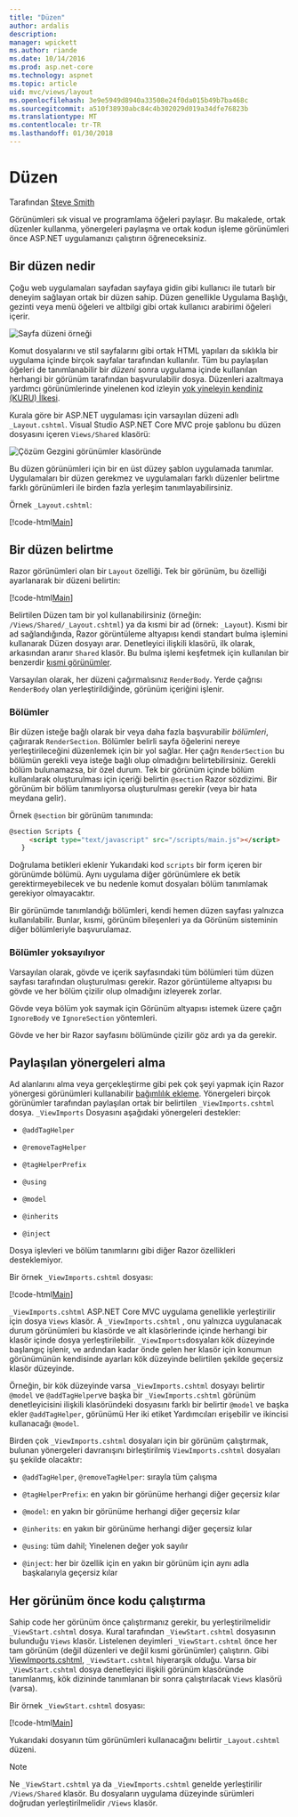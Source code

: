 ```yaml
---
title: "Düzen"
author: ardalis
description: 
manager: wpickett
ms.author: riande
ms.date: 10/14/2016
ms.prod: asp.net-core
ms.technology: aspnet
ms.topic: article
uid: mvc/views/layout
ms.openlocfilehash: 3e9e5949d8940a33508e24f0da015b49b7ba468c
ms.sourcegitcommit: a510f38930abc84c4b302029d019a34dfe76823b
ms.translationtype: MT
ms.contentlocale: tr-TR
ms.lasthandoff: 01/30/2018
---
```

# <a name="layout"></a>Düzen

Tarafından [Steve Smith](https://ardalis.com/)

Görünümleri sık visual ve programlama öğeleri paylaşır. Bu makalede, ortak düzenler kullanma, yönergeleri paylaşma ve ortak kodun işleme görünümleri önce ASP.NET uygulamanızı çalıştırın öğreneceksiniz.

## <a name="what-is-a-layout"></a>Bir düzen nedir

Çoğu web uygulamaları sayfadan sayfaya gidin gibi kullanıcı ile tutarlı bir deneyim sağlayan ortak bir düzen sahip. Düzen genellikle Uygulama Başlığı, gezinti veya menü öğeleri ve altbilgi gibi ortak kullanıcı arabirimi öğeleri içerir.

![Sayfa düzeni örneği](layout/_static/page-layout.png)

Komut dosyalarını ve stil sayfalarını gibi ortak HTML yapıları da sıklıkla bir uygulama içinde birçok sayfalar tarafından kullanılır. Tüm bu paylaşılan öğeleri de tanımlanabilir bir *düzeni* sonra uygulama içinde kullanılan herhangi bir görünüm tarafından başvurulabilir dosya. Düzenleri azaltmaya yardımcı görünümlerinde yinelenen kod izleyin [yok yineleyin kendiniz (KURU) İlkesi](http://deviq.com/don-t-repeat-yourself/).

Kurala göre bir ASP.NET uygulaması için varsayılan düzeni adlı `_Layout.cshtml`. Visual Studio ASP.NET Core MVC proje şablonu bu düzen dosyasını içeren `Views/Shared` klasörü:

![Çözüm Gezgini görünümler klasöründe](layout/_static/web-project-views.png)

Bu düzen görünümleri için bir en üst düzey şablon uygulamada tanımlar. Uygulamaları bir düzen gerekmez ve uygulamaları farklı düzenler belirtme farklı görünümleri ile birden fazla yerleşim tanımlayabilirsiniz.

Örnek `_Layout.cshtml`:

[!code-html[Main](../../common/samples/WebApplication1/Views/Shared/_Layout.cshtml?highlight=42,66)]

## <a name="specifying-a-layout"></a>Bir düzen belirtme

Razor görünümleri olan bir `Layout` özelliği. Tek bir görünüm, bu özelliği ayarlanarak bir düzeni belirtin:

[!code-html[Main](../../common/samples/WebApplication1/Views/_ViewStart.cshtml?highlight=2)]

Belirtilen Düzen tam bir yol kullanabilirsiniz (örneğin: `/Views/Shared/_Layout.cshtml`) ya da kısmi bir ad (örnek: `_Layout`). Kısmi bir ad sağlandığında, Razor görüntüleme altyapısı kendi standart bulma işlemini kullanarak Düzen dosyayı arar. Denetleyici ilişkili klasörü, ilk olarak, arkasından aranır `Shared` klasör. Bu bulma işlemi keşfetmek için kullanılan bir benzerdir [kısmi görünümler](partial.md).

Varsayılan olarak, her düzeni çağırmalısınız `RenderBody`. Yerde çağrısı `RenderBody` olan yerleştirildiğinde, görünüm içeriğini işlenir.

<a name="layout-sections-label"></a>

### <a name="sections"></a>Bölümler

Bir düzen isteğe bağlı olarak bir veya daha fazla başvurabilir *bölümleri*, çağırarak `RenderSection`. Bölümler belirli sayfa öğelerini nereye yerleştirileceğini düzenlemek için bir yol sağlar. Her çağrı `RenderSection` bu bölümün gerekli veya isteğe bağlı olup olmadığını belirtebilirsiniz. Gerekli bölüm bulunamazsa, bir özel durum. Tek bir görünüm içinde bölüm kullanılarak oluşturulması için içeriği belirtin `@section` Razor sözdizimi. Bir görünüm bir bölüm tanımlıyorsa oluşturulması gerekir (veya bir hata meydana gelir).

Örnek `@section` bir görünüm tanımında:

```html
@section Scripts {
     <script type="text/javascript" src="/scripts/main.js"></script>
   }
   ```

Doğrulama betikleri eklenir Yukarıdaki kod `scripts` bir form içeren bir görünümde bölümü. Aynı uygulama diğer görünümlere ek betik gerektirmeyebilecek ve bu nedenle komut dosyaları bölüm tanımlamak gerekiyor olmayacaktır.

Bir görünümde tanımlandığı bölümleri, kendi hemen düzen sayfası yalnızca kullanılabilir. Bunlar, kısmi, görünüm bileşenleri ya da Görünüm sisteminin diğer bölümleriyle başvurulamaz.

### <a name="ignoring-sections"></a>Bölümler yoksayılıyor

Varsayılan olarak, gövde ve içerik sayfasındaki tüm bölümleri tüm düzen sayfası tarafından oluşturulması gerekir. Razor görüntüleme altyapısı bu gövde ve her bölüm çizilir olup olmadığını izleyerek zorlar.

Gövde veya bölüm yok saymak için Görünüm altyapısı istemek üzere çağrı `IgnoreBody` ve `IgnoreSection` yöntemleri.

Gövde ve her bir Razor sayfasını bölümünde çizilir göz ardı ya da gerekir.

<a name="viewimports"></a>

## <a name="importing-shared-directives"></a>Paylaşılan yönergeleri alma

Ad alanlarını alma veya gerçekleştirme gibi pek çok şeyi yapmak için Razor yönergesi görünümleri kullanabilir [bağımlılık ekleme](dependency-injection.md). Yönergeleri birçok görünümler tarafından paylaşılan ortak bir belirtilen `_ViewImports.cshtml` dosya. `_ViewImports` Dosyasını aşağıdaki yönergeleri destekler:

* `@addTagHelper`

* `@removeTagHelper`

* `@tagHelperPrefix`

* `@using`

* `@model`

* `@inherits`

* `@inject`

Dosya işlevleri ve bölüm tanımlarını gibi diğer Razor özellikleri desteklemiyor.

Bir örnek `_ViewImports.cshtml` dosyası:

[!code-html[Main](../../common/samples/WebApplication1/Views/_ViewImports.cshtml)]

`_ViewImports.cshtml` ASP.NET Core MVC uygulama genellikle yerleştirilir için dosya `Views` klasör. A `_ViewImports.cshtml` , onu yalnızca uygulanacak durum görünümleri bu klasörde ve alt klasörlerinde içinde herhangi bir klasör içinde dosya yerleştirilebilir. `_ViewImports`dosyaları kök düzeyinde başlangıç işlenir, ve ardından kadar önde gelen her klasör için konumun görünümünün kendisinde ayarları kök düzeyinde belirtilen şekilde geçersiz klasör düzeyinde.

Örneğin, bir kök düzeyinde varsa `_ViewImports.cshtml` dosyayı belirtir `@model` ve `@addTagHelper`ve başka bir `_ViewImports.cshtml` görünüm denetleyicisini ilişkili klasöründeki dosyasını farklı bir belirtir `@model` ve başka ekler `@addTagHelper`, görünümü Her iki etiket Yardımcıları erişebilir ve ikincisi kullanacağı `@model`.

Birden çok `_ViewImports.cshtml` dosyaları için bir görünüm çalıştırmak, bulunan yönergeleri davranışını birleştirilmiş `ViewImports.cshtml` dosyaları şu şekilde olacaktır:

* `@addTagHelper`, `@removeTagHelper`: sırayla tüm çalışma

* `@tagHelperPrefix`: en yakın bir görünüme herhangi diğer geçersiz kılar

* `@model`: en yakın bir görünüme herhangi diğer geçersiz kılar

* `@inherits`: en yakın bir görünüme herhangi diğer geçersiz kılar

* `@using`: tüm dahil; Yinelenen değer yok sayılır

* `@inject`: her bir özellik için en yakın bir görünüm için aynı adla başkalarıyla geçersiz kılar

<a name="viewstart"></a>

## <a name="running-code-before-each-view"></a>Her görünüm önce kodu çalıştırma

Sahip code her görünüm önce çalıştırmanız gerekir, bu yerleştirilmelidir `_ViewStart.cshtml` dosya. Kural tarafından `_ViewStart.cshtml` dosyasının bulunduğu `Views` klasör. Listelenen deyimleri `_ViewStart.cshtml` önce her tam görünüm (değil düzenleri ve değil kısmi görünümler) çalıştırın. Gibi [ViewImports.cshtml](xref:mvc/views/layout#viewimports), `_ViewStart.cshtml` hiyerarşik olduğu. Varsa bir `_ViewStart.cshtml` dosya denetleyici ilişkili görünüm klasöründe tanımlanmış, kök dizininde tanımlanan bir sonra çalıştırılacak `Views` klasörü (varsa).

Bir örnek `_ViewStart.cshtml` dosyası:

[!code-html[Main](../../common/samples/WebApplication1/Views/_ViewStart.cshtml)]

Yukarıdaki dosyanın tüm görünümleri kullanacağını belirtir `_Layout.cshtml` düzeni.

> [!NOTE]
> Ne `_ViewStart.cshtml` ya da `_ViewImports.cshtml` genelde yerleştirilir `/Views/Shared` klasör. Bu dosyaların uygulama düzeyinde sürümleri doğrudan yerleştirilmelidir `/Views` klasör.
